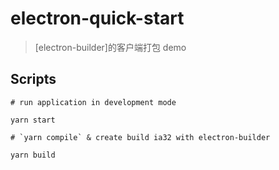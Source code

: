 # electron-quick-start

> [electron-builder]的客户端打包 demo

## Scripts

```
# run application in development mode

yarn start

# `yarn compile` & create build ia32 with electron-builder

yarn build
```
